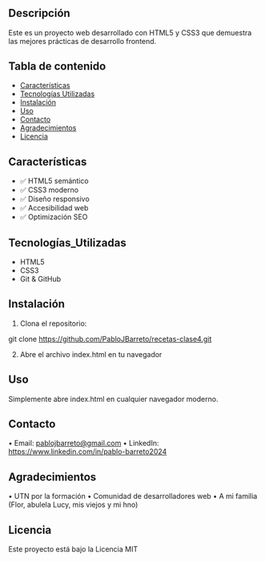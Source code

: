 # <Mis Recetas>

## Descripción

Este es un proyecto web desarrollado con HTML5 y CSS3 que demuestra las mejores prácticas de desarrollo frontend.

## Tabla de contenido

- [ Características ](#Características)
- [ Tecnologías Utilizadas ](#Tecnologías_Utilizadas)
- [ Instalación ](#instalación)
- [ Uso ](#uso)
- [ Contacto ](#Contacto)
- [ Agradecimientos ](#Agradecimientos)
- [ Licencia ](#licencia)

## Características

- ✅ HTML5 semántico
- ✅ CSS3 moderno
- ✅ Diseño responsivo
- ✅ Accesibilidad web
- ✅ Optimización SEO

## Tecnologías_Utilizadas

- HTML5
- CSS3
- Git & GitHub

## Instalación

1. Clona el repositorio:

git clone https://github.com/PabloJBarreto/recetas-clase4.git

2. Abre el archivo index.html en tu navegador

## Uso

Simplemente abre index.html en cualquier navegador moderno.

## Contacto

• Email: pablojbarreto@gmail.com
• LinkedIn: https://www.linkedin.com/in/pablo-barreto2024

## Agradecimientos

• UTN por la formación
• Comunidad de desarrolladores web
• A mi familia (Flor, abulela Lucy, mis viejos y mi hno)

## Licencia

Este proyecto está bajo la Licencia MIT
